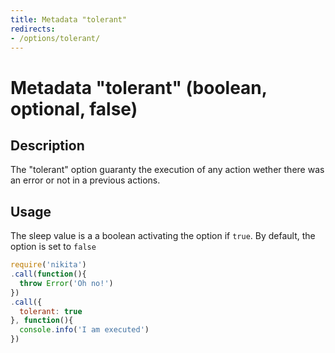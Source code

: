 ```yaml
---
title: Metadata "tolerant"
redirects:
- /options/tolerant/
---
```


# Metadata "tolerant" (boolean, optional, false)

## Description

The "tolerant" option guaranty the execution of any action wether there was an error or not in a previous actions.

## Usage

The sleep value is a a boolean activating the option if `true`. By default, the option is set to `false`

```js
require('nikita')
.call(function(){
  throw Error('Oh no!')
})
.call({
  tolerant: true
}, function(){
  console.info('I am executed')
})
```

